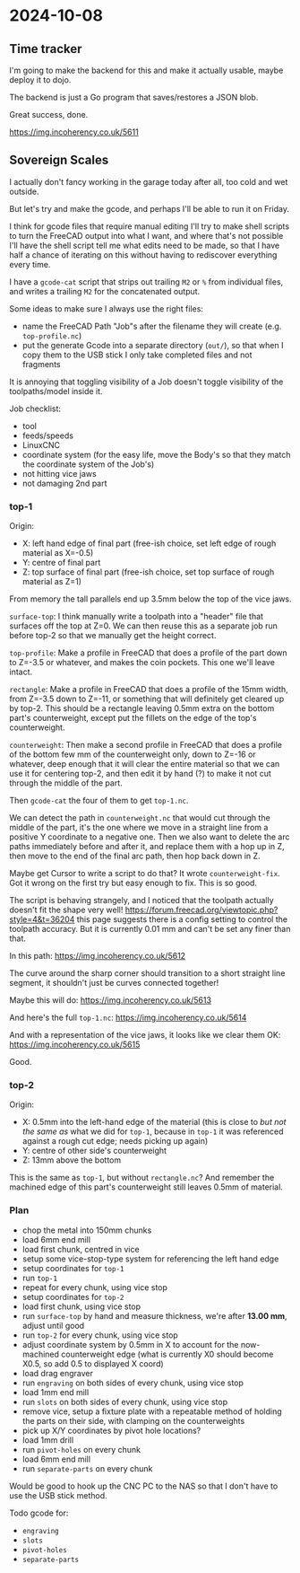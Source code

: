 # 2024-10-08

## Time tracker

I'm going to make the backend for this and make it actually usable, maybe deploy it to dojo.

The backend is just a Go program that saves/restores a JSON blob.

Great success, done.

https://img.incoherency.co.uk/5611

## Sovereign Scales

I actually don't fancy working in the garage today after all, too cold and wet outside.

But let's try and make the gcode, and perhaps I'll be able to run it on Friday.

I think for gcode files that require manual editing I'll try to make shell scripts to turn the FreeCAD output
into what I want, and where that's not possible I'll have the shell script tell me what edits need to be made, so that
I have half a chance of iterating on this without having to rediscover everything every time.

I have a `gcode-cat` script that strips out trailing `M2` or `%` from individual files, and writes a trailing `M2` for
the concatenated output.

Some ideas to make sure I always use the right files:

 * name the FreeCAD Path "Job"s after the filename they will create (e.g. `top-profile.nc`)
 * put the generate Gcode into a separate directory (`out/`), so that when I copy them to the USB stick I only take completed files and not fragments

It is annoying that toggling visibility of a Job doesn't toggle visibility of the toolpaths/model inside it.

Job checklist:

 * tool
 * feeds/speeds
 * LinuxCNC
 * coordinate system (for the easy life, move the Body's so that they match the coordinate system of the Job's)
 * not hitting vice jaws
 * not damaging 2nd part

### top-1

Origin:

 * X: left hand edge of final part (free-ish choice, set left edge of rough material as X=-0.5)
 * Y: centre of final part
 * Z: top surface of final part (free-ish choice, set top surface of rough material as Z=1)

From memory the tall parallels end up 3.5mm below the top of the vice jaws.

`surface-top`: I think manually write a toolpath into a "header" file that surfaces off the top at Z=0. We can then reuse
this as a separate job run before top-2 so that we manually get the height correct.

`top-profile`: Make a profile in FreeCAD that does a profile of the part down to Z=-3.5 or whatever, and makes
the coin pockets. This one we'll leave intact.

`rectangle`: Make a profile in FreeCAD that does a profile of the 15mm width, from Z=-3.5 down to Z=-11, or something that will definitely
get cleared up by top-2. This should be a rectangle leaving 0.5mm extra on the bottom part's counterweight, except put the fillets on the edge of the top's counterweight.

`counterweight`: Then make a second profile in FreeCAD that does a profile of the bottom few mm of the counterweight only, down to Z=-16 or whatever,
deep enough that it will clear the entire material so that we can use it for centering top-2,
and then edit it by hand (?) to make it not cut through the middle of the part.

Then `gcode-cat` the four of them to get `top-1.nc`.

We can detect the path in `counterweight.nc` that would cut through the middle of the part, it's the one where
we move in a straight line from a positive Y coordinate to a negative one. Then we also want to delete the arc paths immediately
before and after it, and replace them with a hop up in Z, then move to the end of the final arc path, then hop
back down in Z.

Maybe get Cursor to write a script to do that? It wrote `counterweight-fix`. Got it wrong on the first try but easy
enough to fix. This is so good.

The script is behaving strangely, and I noticed that the toolpath actually doesn't fit the shape very well!
https://forum.freecad.org/viewtopic.php?style=4&t=36204 this page suggests there is a config setting to control the
toolpath accuracy. But it is currently 0.01 mm and can't be set any finer than that.

In this path: https://img.incoherency.co.uk/5612

The curve around the sharp corner should transition to a short straight line segment, it shouldn't just
be curves connected together!

Maybe this will do: https://img.incoherency.co.uk/5613

And here's the full `top-1.nc`: https://img.incoherency.co.uk/5614

And with a representation of the vice jaws, it looks like we clear them OK: https://img.incoherency.co.uk/5615

Good.

### top-2

Origin:

 * X: 0.5mm into the left-hand edge of the material (this is close to *but not the same as* what we did for `top-1`, because in `top-1` it was referenced against a rough cut edge; needs picking up again)
 * Y: centre of other side's counterweight
 * Z: 13mm above the bottom

This is the same as `top-1`, but without `rectangle.nc`? And remember the machined edge of this part's counterweight still leaves 0.5mm of material.

### Plan

 * chop the metal into 150mm chunks
 * load 6mm end mill
 * load first chunk, centred in vice
 * setup some vice-stop-type system for referencing the left hand edge
 * setup coordinates for `top-1`
 * run `top-1`
 * repeat for every chunk, using vice stop
 * setup coordinates for `top-2`
 * load first chunk, using vice stop
 * run `surface-top` by hand and measure thickness, we're after **13.00 mm**, adjust until good
 * run `top-2` for every chunk, using vice stop
 * adjust coordinate system by 0.5mm in X to account for the now-machined counterweight edge (what is currently X0 should become X0.5, so add 0.5 to displayed X coord)
 * load drag engraver
 * run `engraving` on both sides of every chunk, using vice stop
 * load 1mm end mill
 * run `slots` on both sides of every chunk, using vice stop
 * remove vice, setup a fixture plate with a repeatable method of holding the parts on their side, with clamping on the counterweights
 * pick up X/Y coordinates by pivot hole locations?
 * load 1mm drill
 * run `pivot-holes` on every chunk
 * load 6mm end mill
 * run `separate-parts` on every chunk

Would be good to hook up the CNC PC to the NAS so that I don't have to use the USB stick method.

Todo gcode for:

 * `engraving`
 * `slots`
 * `pivot-holes`
 * `separate-parts`
